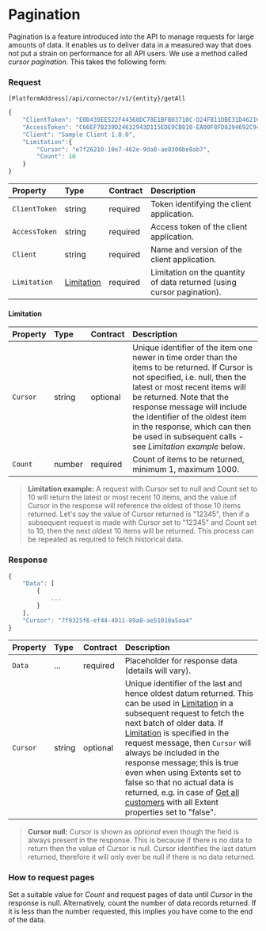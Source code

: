 # Pagination

Pagination is a feature introduced into the API to manage requests for large amounts of data. It enables us to deliver data in a measured way that does not put a strain on performance for all API users. We use a method called _cursor pagination_. This takes the following form:

### Request

`[PlatformAddress]/api/connector/v1/{entity}/getAll`

```javascript
{
    "ClientToken": "E0D439EE522F44368DC78E1BFB03710C-D24FB11DBE31D4621C4817E028D9E1D",
    "AccessToken": "C66EF7B239D24632943D115EDE9CB810-EA00F8FD8294692C940F6B5A8F9453D",
    "Client": "Sample Client 1.0.0",
    "Limitation":{
        "Cursor": "e7f26210-10e7-462e-9da8-ae8300be8ab7",
        "Count": 10
    }
}
```

| Property | Type | Contract | Description |
| :-- | :-- | :-- | :-- |
| `ClientToken` | string | required | Token identifying the client application. |
| `AccessToken` | string | required | Access token of the client application. |
| `Client` | string | required | Name and version of the client application. |
| `Limitation` | [Limitation](#limitation) | required | Limitation on the quantity of data returned (using cursor pagination). |

#### Limitation

| Property | Type | Contract | Description |
| :-- | :-- | :-- | :-- |
| `Cursor` | string | optional | Unique identifier of the item one newer in time order than the items to be returned. If Cursor is not specified, i.e. null, then the latest or most recent items will be returned. Note that the response message will include the identifier of the oldest item in the response, which can then be used in subsequent calls - see _Limitation example_ below. |
| `Count` | number | required | Count of items to be returned, minimum 1, maximum 1000. |

> **Limitation example:**
> A request with Cursor set to null and Count set to 10 will return the latest or most recent 10 items, and the value of Cursor in the response will reference the oldest of those 10 items returned.
> Let's say the value of Cursor returned is "12345", then if a subsequent request is made with Cursor set to "12345" and Count set to 10, then the next oldest 10 items will be returned.
> This process can be repeated as required to fetch historical data.

### Response

```javascript
{
    "Data": [
        {
        	...
        }
    ],
    "Cursor": "7f9325f6-ef44-4911-89a8-ae51010a5aa4"
}
```

| Property | Type | Contract | Description |
| :-- | :-- | :-- | :-- |
| `Data` | ... | required | Placeholder for response data (details will vary). |
| `Cursor` | string | optional | Unique identifier of the last and hence oldest datum returned. This can be used in [Limitation](#limitation) in a subsequent request to fetch the next batch of older data. If [Limitation](#limitation) is specified in the request message, then `Cursor` will always be included in the response message; this is true even when using Extents set to false so that no actual data is returned, e.g. in case of [Get all customers](../operations/customers.md#get-all-customers) with all Extent properties set to "false".|

> **Cursor null:**
> Cursor is shown as _optional_ even though the field is always present in the response. This is because if there is no data to return then the value of Cursor is null.
> Cursor identifies the last datum returned, therefore it will only ever be null if there is no data returned.

### How to request pages

Set a suitable value for _Count_ and request pages of data until _Cursor_ in the response is null. Alternatively, count the number of data records returned. If it is less than the number requested, this implies you have come to the end of the data.

